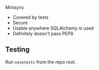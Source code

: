 Minisync

* Covered by tests
* Secure
* Usable anywhere SQLAlchemy is used
* Definitely doesn't pass PEP8

## Testing

Run `nosetests` from the repo root.